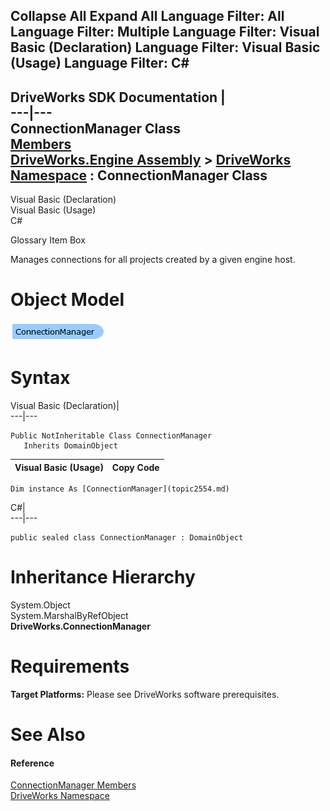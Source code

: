 Collapse All Expand All Language Filter: All  Language Filter: Multiple  Language Filter: Visual Basic (Declaration) Language Filter: Visual Basic (Usage) Language Filter: C#  
---  
DriveWorks SDK Documentation  |   
---|---  
ConnectionManager Class   
[Members](topic2555.md)   
[DriveWorks.Engine Assembly](topic2156.md) > [DriveWorks Namespace](topic2159.md) : ConnectionManager Class  
---  
  
Visual Basic (Declaration)    
Visual Basic (Usage)    
C# 

Glossary Item Box

Manages connections for all projects created by a given engine host. 

# Object Model

![](dotnetdiagramimages/image94.png)

# Syntax

Visual Basic (Declaration)|   
---|---  
      
    
    Public NotInheritable Class ConnectionManager 
       Inherits DomainObject  
  
Visual Basic (Usage)| Copy Code  
---|---  
      
    
    Dim instance As [ConnectionManager](topic2554.md)  
  
C#|   
---|---  
      
    
    public sealed class ConnectionManager : DomainObject   
  
# Inheritance Hierarchy

System.Object  
System.MarshalByRefObject  
**DriveWorks.ConnectionManager**  


# Requirements

**Target Platforms:** Please see DriveWorks software prerequisites.

# See Also

#### Reference

[ConnectionManager Members](topic2555.md)   
[DriveWorks Namespace](topic2159.md)


